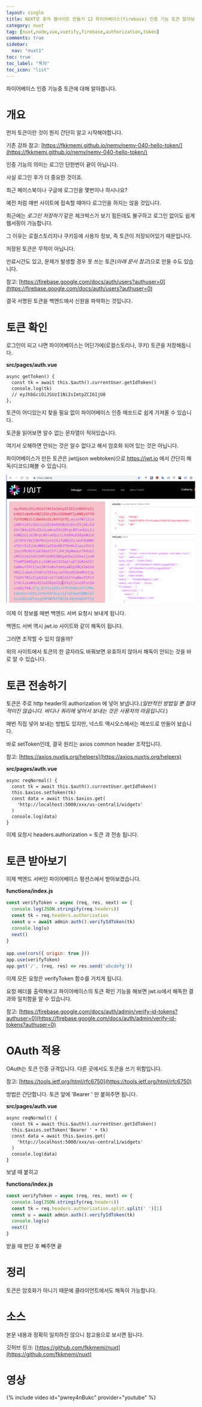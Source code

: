 ```yaml
---
layout: single
title: NUXT로 혼자 웹사이트 만들기 12 파이어베이스(firebase) 인증 기능 토큰 알아보기
category: nuxt
tag: [nuxt,node,vue,vuetify,firebase,authorization,token]
comments: true
sidebar:
  nav: "nuxt1"
toc: true
toc_label: "목차"
toc_icon: "list"
---
```


파이어베이스 인증 기능중 토큰에 대해 알아봅니다.

# 개요

먼저 토큰이란 것이 뭔지 간단히 알고 시작해야합니다.

기존 강좌 참고: [https://fkkmemi.github.io/nemv/nemv-040-hello-token/](https://fkkmemi.github.io/nemv/nemv-040-hello-token/)

인증 기능의 의미는 로그인 단한번이 끝이 아닙니다.

사실 로그인 후가 더 중요한 것이죠.

최근 페이스북이나 구글에 로그인을 몇번이나 하시나요?

예전 처럼 매번 사이트에 접속할 때마다 로그인을 하지는 않을 것입니다.

최근에는 *로그인 저장하기* 같은 체크박스가 보기 힘든데도 불구하고 로그인 없이도 쉽게 웹서핑이 가능합니다.

그 이유는 로컬스토리지나 쿠키등에 사용자 정보, 즉 토큰이 저장되어있기 때문입니다.

저장된 토큰은 무적이 아닙니다.

만료시간도 있고, 문제가 발생할 경우 못 쓰는 토큰(_아래 문서 참고_)으로 만들 수도 있습니다.

참고: [https://firebase.google.com/docs/auth/users?authuser=0](https://firebase.google.com/docs/auth/users?authuser=0)

결국 서명된 토큰을 백엔드에서 신원을 파악하는 것입니다.

# 토큰 확인

로그인이 되고 나면 파이어베이스는 어딘가에(로컬스토리나, 쿠키) 토큰을 저장해둡니다.

**src/pages/auth.vue**  
```vue
async getToken() {
  const tk = await this.$auth().currentUser.getIdToken()
  console.log(tk)
  // eyJhbGciOiJSUzI1NiIsImtpZCI6IjU0
},
```

토큰이 어디있는지 찾을 필요 없이 파이어베이스 인증 메쏘드로 쉽게 가져올 수 있습니다.

토큰을 읽어보면 알수 없는 문자열이 적혀있습니다.

여기서 오해하면 안되는 것은 알수 없다고 해서 암호화 되어 있는 것은 아닙니다.

파이어베이스가 만든 토큰은 jwt(json webtoken)으로 https://jwt.io 에서 간단히 해독(디코드)해볼 수 있습니다.

![alt jwt.io](/images/nuxt/2019-06-10_14.38.38.png)

이제 이 정보를 매번 백엔드 서버 요청시 보내게 됩니다.

백엔드 서버 역시 jwt.io 사이트와 같이 해독이 됩니다.

그러면 조작할 수 있지 않을까?

위의 사이트에서 토큰의 한 글자라도 바꿔보면 유효하지 않아서 해독이 안되는 것을 바로 알 수 있습니다.

# 토큰 전송하기

토큰은 주로 http header의 authorization 에 넣어 보냅니다.(_일반적인 방법일 뿐 절대적이진 않습니다. 바디나 쿼리에 넣어서 보내는 것은 사용자의 마음입니다._)

매번 직접 넣어 보내는 방법도 있지만, 넉스트 액시오스에서는 메쏘드로 만들어 놨습니다.

바로 setToken인데, 결국 원리는 axios common header 조작입니다.

참고: [https://axios.nuxtjs.org/helpers](https://axios.nuxtjs.org/helpers)

**src/pages/auth.vue**  
```vue
async reqNormal() {
  const tk = await this.$auth().currentUser.getIdToken()
  this.$axios.setToken(tk)
  const data = await this.$axios.get(
    'http://localhost:5000/xxx/us-central1/widgets'
  )
  console.log(data)
}
```

이제 요청시 headers.authorization = 토큰 과 전송 됩니다.

# 토큰 받아보기

이제 백엔드 서버인 파이어베이스 펑션스에서 받아보겠습니다.

**functions/index.js**  
```javascript
const verifyToken = async (req, res, next) => {
  console.log(JSON.stringify(req.headers))
  const tk = req.headers.authorization
  const u = await admin.auth().verifyIdToken(tk)
  console.log(u)
  next()
}

app.use(cors({ origin: true }))
app.use(verifyToken)
app.get('/', (req, res) => res.send('abcdefg'))
```

이제 모든 요청은 verifyToken 함수를 거치게 됩니다.

요청 헤더를 출력해보고 파이어베이스의 토큰 확인 기능을 해보면 jwt.io에서 해독한 결과와 일치함을 알 수 있습니다.

참고: [https://firebase.google.com/docs/auth/admin/verify-id-tokens?authuser=0](https://firebase.google.com/docs/auth/admin/verify-id-tokens?authuser=0)

# OAuth 적용

OAuth는 토큰 인증 규격입니다. 다른 곳에서도 토큰을 쓰기 위함입니다.

참고: [https://tools.ietf.org/html/rfc6750](https://tools.ietf.org/html/rfc6750)

방법은 간단합니다. 토큰 앞에 'Bearer ' 만 붙혀주면 됩니다.

**src/pages/auth.vue**  
```vue
async reqNormal() {
  const tk = await this.$auth().currentUser.getIdToken()
  this.$axios.setToken('Bearer ' + tk)
  const data = await this.$axios.get(
    'http://localhost:5000/xxx/us-central1/widgets'
  )
  console.log(data)
}
```

보낼 때 붙히고

**functions/index.js**  
```javascript
const verifyToken = async (req, res, next) => {
  console.log(JSON.stringify(req.headers))
  const tk = req.headers.authorization.split.split(' ')[1]
  const u = await admin.auth().verifyIdToken(tk)
  console.log(u)
  next()
}
```

받을 때 판단 후 빼주면 끝

# 정리

토큰은 암호화가 아니기 때문에 클라이언트에서도 해독이 가능합니다.

# 소스

본문 내용과 정확히 일치하진 않으니 참고용으로 보시면 됩니다.

깃허브 링크: [https://github.com/fkkmemi/nuxt](https://github.com/fkkmemi/nuxt)

# 영상

{% include video id="pwrey4nBukc" provider="youtube" %}
